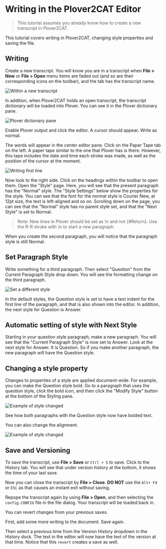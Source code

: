 # Writing in the Plover2CAT Editor

> This tutorial assumes you already know how to create a new transcript in Plover2CAT.

This tutorial covers writing in Plover2CAT, changing style properties and saving the file.

## Writing

Create a new transcript. You will know you are in a transcript when **File > New** or **File > Open** menu items are faded out (and so are their corresponding icons on the toolbar), and the tab has the transcript name.

![Within a new transcript](images/withintranscript.png)

In addition, when Plover2CAT holds an open transcript, the transcript dictionary will be loaded into Plover. You can see it in the Plover dictionary pane.

![Plover dictionary pane](images/loadtranscriptdict.png)

Enable Plover output and click the editor. A cursor should appear. Write as normal. 

The words will appear in the center editor pane. Click on the Paper Tape tab on the left. A paper tape similar to the one that Plover has is there. However, this tape includes the date and time each stroke was made, as well as the position of the cursor at the moment.

![Writing first line](images/initialwriting.png)

Now look to the right side. Click on the headings within the toolbar to open them. Open the "Style" page. Here, you will see that the present paragraph has the "Normal" style. The "Style Settings" below show the properties for the style. You can see that the font for the normal style is Courier New, at 12pt size, the text is left-aligned and so on. Scrolling down on the page, you can see that the "Normal" style has no parent style set, and that the "Next Style" is set to Normal.

> Note: New lines in Plover should be set as \n and not {#Return}. Use the R-R stroke with \n to start a new paragraph.

 When you create the second paragraph, you will notice that the paragraph style is still Normal.

 ## Set Paragraph Style

 Write something for a third paragraph. Then select "Question" from the Current Paragraph Style drop down. You will see the formatting change on the third paragraph.

 ![Set a different style](images/setstyle.png)

 In the default styles, the Question style is set to have a text indent for the first line of the paragraph, and that is also shown into the editor. In addition, the next style for Question is Answer.

 ## Automatic setting of style with Next Style

 Starting in your question style paragraph, make a new paragraph. You will see that the "Current Paragraph Style" is now set to Answer.  Look at the next style for Answer. It is Question. So if you make another paragraph, the new paragraph will have the Question style.
 
 ## Changing a style property

Changes to properties of a style are applied document-wide. For example, you can make the Question style bold. Go to a paragraph that uses the question style, click the bold icon, and then click the "Modify Style" button at the bottom of the Styling pane.

 ![Example of style changed](images/changestyle.png)

 See how both paragraphs with the Question style now have bolded text.
 
 You can also change the alignment.

 ![Example of style changed](images/changestyle2.png)

 ##  Save and Versioning

To save the transcript, use **File > Save** or `Ctrl + S`  to save. 
Click to the History tab. You will see that under version history at the bottom, it shows the time of your last save.

Now you can close the transcript by **File > Close**.  **DO NOT** use the `Alt+ F4` or `ESC` as that causes an instant exit without saving.

Repope the transcript again by using **File > Open**, and then selecting the `config.CONFIG` file in the file dialog. Your transcript will be loaded back in.

You can revert changes from your previous saves.

First, add some more writing to the document. Save again.

Then select a previous time from the Version History dropdown in the History dock. The text in the editor will now have the text of the version at that time. Notice that this `revert` creates a save as well.


